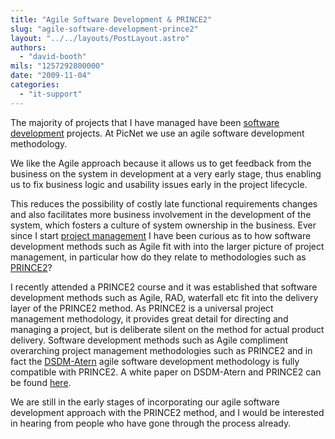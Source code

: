 ```yaml
---
title: "Agile Software Development & PRINCE2"
slug: "agile-software-development-prince2"
layout: "../../layouts/PostLayout.astro"
authors: 
  - "david-booth"
mils: "1257292800000"
date: "2009-11-04"
categories: 
  - "it-support"
---
```


The majority of projects that I have managed have been [software development](https://picnet.com.au/software-development.html "Custom Software Development Services") projects. At PicNet we use an agile software development methodology.

We like the Agile approach because it allows us to get feedback from the business on the system in development at a very early stage, thus enabling us to fix business logic and usability issues early in the project lifecycle.

This reduces the possibility of costly late functional requirements changes and also facilitates more business involvement in the development of the system, which fosters a culture of system ownership in the business. Ever since I start [project management](https://picnet.com.au/it-consulting.html "IT Consulting Services") I have been curious as to how software development methods such as Agile fit with into the larger picture of project management, in particular how do they relate to methodologies such as [PRINCE2](http://www.prince2.org.uk "PRINCE2")?

I recently attended a PRINCE2 course and it was established that software development methods such as Agile, RAD, waterfall etc fit into the delivery layer of the PRINCE2 method. As PRINCE2 is a universal project management methodology, it provides great detail for directing and managing a project, but is deliberate silent on the method for actual product delivery. Software development methods such as Agile compliment overarching project management methodologies such as PRINCE2 and in fact the [DSDM-Atern](http://www.dsdm.org/ "DSDM-Atern") agile software development methodology is fully compatible with PRINCE2. A white paper on DSDM-Atern and PRINCE2 can be found [here](http://www.best-management-practice.com/gempdf/DSDM_White_Paper_v2.pdf).

We are still in the early stages of incorporating our agile software development approach with the PRINCE2 method, and I would be interested in hearing from people who have gone through the process already.
